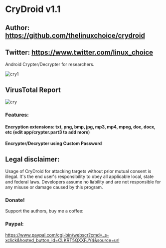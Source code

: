 # CryDroid v1.1
## Author: https://github.com/thelinuxchoice/crydroid
## Twitter: https://www.twitter.com/linux_choice

Android Crypter/Decrypter for researchers.

![cry1](https://user-images.githubusercontent.com/34893261/84398671-9d61ba00-abd6-11ea-85d7-62af154fa69a.png)

## VirusTotal Report
![cry](https://user-images.githubusercontent.com/34893261/84398702-a5215e80-abd6-11ea-9f7e-00b4751b4d93.png)

### Features:
#### Encryption extensions: txt, png, bmp, jpg, mp3, mp4, mpeg, doc, docx, etc (edit app/crypter.part3 to add more)  
#### Encrypter/Decrypter using Custom Password

## Legal disclaimer:

Usage of CryDroid for attacking targets without prior mutual consent is illegal. It's the end user's responsibility to obey all applicable local, state and federal laws. Developers assume no liability and are not responsible for any misuse or damage caused by this program.

### Donate!
Support the authors, buy me a coffee:
### Paypal:
https://www.paypal.com/cgi-bin/webscr?cmd=_s-xclick&hosted_button_id=CLKRT5QXXFJY4&source=url
